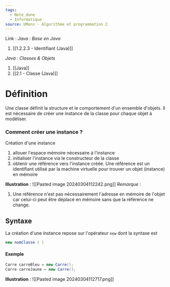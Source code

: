 ```yaml
---
tags:
  - Note_done
  - Informatique
source: UMons - Algorithme et programmation 2
---
```


Link :
_Java : Base en Java_
1. [[1.2.2.3 - Identifiant (Java)]]

_Java : Classes & Objets_
1. [[Java]]
2. [[2.1 - Classe (Java)]]

# Définition
Une classe définit la structure et le comportement d'un ensemble d'objets. Il est nécessaire de créer une instance de la classe pour chaque objet à modéliser.
### Comment créer une instance ?
Création d'une instance 
1. allouer l'espace mémoire nécessaire à l'instance  
2. initialiser l'instance via le constructeur de la classe  
3. obtenir une référence vers l'instance créée. Une référence est un identifiant utilisé par la machine virtuelle pour trouver un objet (instance) en mémoire

**Illustration** : ![[Pasted image 20240304112242.png]]
_Remarque_ :
1. Une référence n'est pas nécessairement l'adresse en mémoire de l'objet car celui-ci peut être déplacé en mémoire sans que la référence ne change.

## Syntaxe
La création d'une instance repose sur l'opérateur `new` dont la syntaxe est 
```java
new nomClasse ( )
```
#### Exemple
```java
Carre carreBleu = new Carre(); 
Carre carreJaune = new Carre();
```
**Illustration** : ![[Pasted image 20240304112717.png]]
